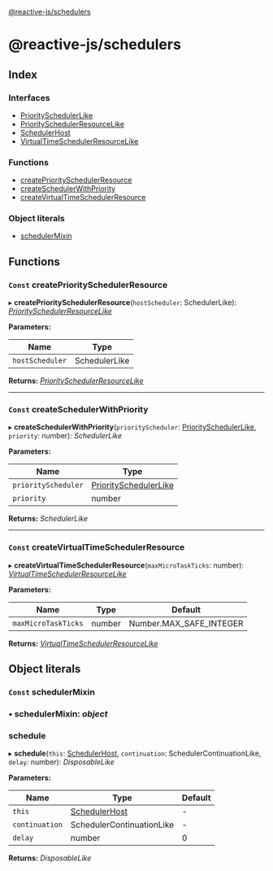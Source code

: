 [@reactive-js/schedulers](README.md)

# @reactive-js/schedulers

## Index

### Interfaces

* [PrioritySchedulerLike](interfaces/priorityschedulerlike.md)
* [PrioritySchedulerResourceLike](interfaces/priorityschedulerresourcelike.md)
* [SchedulerHost](interfaces/schedulerhost.md)
* [VirtualTimeSchedulerResourceLike](interfaces/virtualtimeschedulerresourcelike.md)

### Functions

* [createPrioritySchedulerResource](README.md#const-createpriorityschedulerresource)
* [createSchedulerWithPriority](README.md#const-createschedulerwithpriority)
* [createVirtualTimeSchedulerResource](README.md#const-createvirtualtimeschedulerresource)

### Object literals

* [schedulerMixin](README.md#const-schedulermixin)

## Functions

### `Const` createPrioritySchedulerResource

▸ **createPrioritySchedulerResource**(`hostScheduler`: SchedulerLike): *[PrioritySchedulerResourceLike](interfaces/priorityschedulerresourcelike.md)*

**Parameters:**

Name | Type |
------ | ------ |
`hostScheduler` | SchedulerLike |

**Returns:** *[PrioritySchedulerResourceLike](interfaces/priorityschedulerresourcelike.md)*

___

### `Const` createSchedulerWithPriority

▸ **createSchedulerWithPriority**(`priorityScheduler`: [PrioritySchedulerLike](interfaces/priorityschedulerlike.md), `priority`: number): *SchedulerLike*

**Parameters:**

Name | Type |
------ | ------ |
`priorityScheduler` | [PrioritySchedulerLike](interfaces/priorityschedulerlike.md) |
`priority` | number |

**Returns:** *SchedulerLike*

___

### `Const` createVirtualTimeSchedulerResource

▸ **createVirtualTimeSchedulerResource**(`maxMicroTaskTicks`: number): *[VirtualTimeSchedulerResourceLike](interfaces/virtualtimeschedulerresourcelike.md)*

**Parameters:**

Name | Type | Default |
------ | ------ | ------ |
`maxMicroTaskTicks` | number |  Number.MAX_SAFE_INTEGER |

**Returns:** *[VirtualTimeSchedulerResourceLike](interfaces/virtualtimeschedulerresourcelike.md)*

## Object literals

### `Const` schedulerMixin

### ▪ **schedulerMixin**: *object*

###  schedule

▸ **schedule**(`this`: [SchedulerHost](interfaces/schedulerhost.md), `continuation`: SchedulerContinuationLike, `delay`: number): *DisposableLike*

**Parameters:**

Name | Type | Default |
------ | ------ | ------ |
`this` | [SchedulerHost](interfaces/schedulerhost.md) | - |
`continuation` | SchedulerContinuationLike | - |
`delay` | number | 0 |

**Returns:** *DisposableLike*
